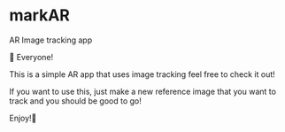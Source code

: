 # markAR
AR Image tracking app

👋 Everyone!

This is a simple AR app that uses image tracking feel free to check it out!

If you want to use this, just make a new reference image that you want to track and you should be good to go!

Enjoy!📱
